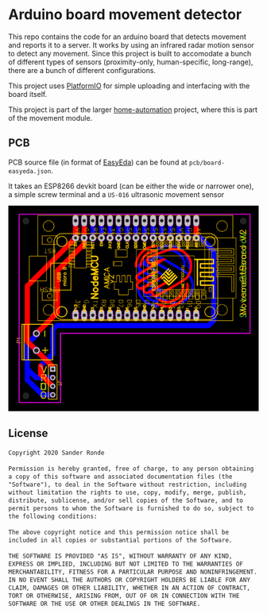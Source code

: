 # Arduino board movement detector

This repo contains the code for an arduino board that detects movement and reports it to a server. It works by using an infrared radar motion sensor to detect any movement. Since this project is built to accomodate a bunch of different types of sensors (proximity-only, human-specific, long-range), there are a bunch of different configurations.

This project uses [PlatformIO](https://platformio.org/) for simple uploading and interfacing with the board itself.

This project is part of the larger [home-automation](https://github.com/SanderRonde/home-automation) project, where this is part of the movement module.

## PCB

PCB source file (in format of [EasyEda](https://easyeda.com)) can be found at `pcb/board-easyeda.json`.

It takes an ESP8266 devkit board (can be either the wide or narrower one), a simple screw terminal and a `US-016` ultrasonic movement sensor

![PCB](./pcb/board.png)

## License

```text
Copyright 2020 Sander Ronde

Permission is hereby granted, free of charge, to any person obtaining a copy of this software and associated documentation files (the "Software"), to deal in the Software without restriction, including without limitation the rights to use, copy, modify, merge, publish, distribute, sublicense, and/or sell copies of the Software, and to permit persons to whom the Software is furnished to do so, subject to the following conditions:

The above copyright notice and this permission notice shall be included in all copies or substantial portions of the Software.

THE SOFTWARE IS PROVIDED "AS IS", WITHOUT WARRANTY OF ANY KIND, EXPRESS OR IMPLIED, INCLUDING BUT NOT LIMITED TO THE WARRANTIES OF MERCHANTABILITY, FITNESS FOR A PARTICULAR PURPOSE AND NONINFRINGEMENT. IN NO EVENT SHALL THE AUTHORS OR COPYRIGHT HOLDERS BE LIABLE FOR ANY CLAIM, DAMAGES OR OTHER LIABILITY, WHETHER IN AN ACTION OF CONTRACT, TORT OR OTHERWISE, ARISING FROM, OUT OF OR IN CONNECTION WITH THE SOFTWARE OR THE USE OR OTHER DEALINGS IN THE SOFTWARE.
```